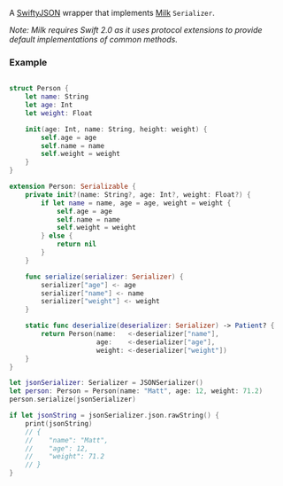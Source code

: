 A [SwiftyJSON](https://github.com/SwiftyJSON/SwiftyJSON) wrapper that implements [Milk](https://github.com/jordanhamill/Milk) `Serializer`.

*Note: Milk requires Swift 2.0 as it uses protocol extensions to provide default implementations of common methods.*

### Example

```swift

struct Person {
    let name: String
    let age: Int
    let weight: Float

    init(age: Int, name: String, height: weight) {
        self.age = age
        self.name = name
        self.weight = weight
    }
}

extension Person: Serializable {
    private init?(name: String?, age: Int?, weight: Float?) {
        if let name = name, age = age, weight = weight {
            self.age = age
            self.name = name
            self.weight = weight
        } else {
            return nil
        }
    }

    func serialize(serializer: Serializer) {
        serializer["age"] <- age
        serializer["name"] <- name
        serializer["weight"] <- weight
    }

    static func deserialize(deserializer: Serializer) -> Patient? {
        return Person(name:   <-deserializer["name"],
                      age:    <-deserializer["age"],
                      weight: <-deserializer["weight"])
    }
}
```

```swift
let jsonSerializer: Serializer = JSONSerializer()
let person: Person = Person(name: "Matt", age: 12, weight: 71.2)
person.serialize(jsonSerializer)

if let jsonString = jsonSerializer.json.rawString() {
    print(jsonString)
	// {
	//    "name": "Matt",
	//    "age": 12,
	//    "weight": 71.2
	// }
}
```
